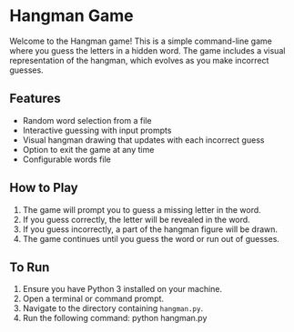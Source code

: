 # Hangman Game

Welcome to the Hangman game! This is a simple command-line game where you guess the letters in a hidden word. The game includes a visual representation of the hangman, which evolves as you make incorrect guesses.

## Features

- Random word selection from a file
- Interactive guessing with input prompts
- Visual hangman drawing that updates with each incorrect guess
- Option to exit the game at any time
- Configurable words file

## How to Play

1. The game will prompt you to guess a missing letter in the word.
2. If you guess correctly, the letter will be revealed in the word.
3. If you guess incorrectly, a part of the hangman figure will be drawn.
4. The game continues until you guess the word or run out of guesses.

## To Run

1. Ensure you have Python 3 installed on your machine.
2. Open a terminal or command prompt.
3. Navigate to the directory containing `hangman.py`.
4. Run the following command:
   python hangman.py
